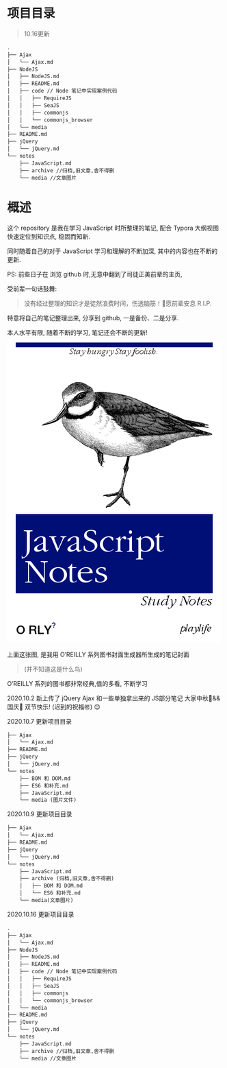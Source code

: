 # 项目目录

> 10.16更新

```txt
.
├── Ajax
│   └── Ajax.md
├── NodeJS
│   ├── NodeJS.md
│   ├── README.md
│   ├── code // Node 笔记中实现案例代码
│   │   ├── RequireJS
│   │   ├── SeaJS  
│   │   ├── commonjs
│   │   └── commonjs_browser
│   └── media
├── README.md
├── jQuery
│   └── jQuery.md
└── notes
    ├── JavaScript.md
    ├── archive //归档,旧文章,舍不得删
    └── media //文章图片
```



# 概述

这个 repository 是我在学习 JavaScript 时所整理的笔记, 配合 Typora 大纲视图快速定位到知识点, 稳固而知新.

同时随着自己的对于  JavaScript 学习和理解的不断加深, 其中的内容也在不断的更新.



PS: 前些日子在 浏览 github 时,无意中翻到了司徒正美前辈的主页,

受前辈一句话鼓舞:

> 没有经过整理的知识才是徒然浪费时间，伤透脑筋！🙏愿前辈安息 R.I.P.

特意将自己的笔记整理出来, 分享到 github, 一是备份、二是分享.

本人水平有限, 随着不断的学习, 笔记还会不断的更新!

![notes_cover](./notes/media/notes_cover.png)

上面这张图, 是我用 O’REILLY 系列图书封面生成器所生成的笔记封面

> (并不知道这是什么鸟)

O’REILLY 系列的图书都非常经典,值的多看, 不断学习

2020.10.2 新上传了 jQuery Ajax 和一些单独拿出来的 JS部分笔记 
大家中秋🎑&&国庆🎉 双节快乐! (迟到的祝福㊗️) 😊



2020.10.7 更新项目目录

```txt
├── Ajax 
│   └── Ajax.md
├── README.md
├── jQuery
│   └── jQuery.md
└── notes
    ├── BOM 和 DOM.md
    ├── ES6 和补充.md
    ├── JavaScript.md
    └── media (图片文件)
```

2020.10.9 更新项目目录

```txt
├── Ajax
│   └── Ajax.md
├── README.md
├── jQuery
│   └── jQuery.md
└── notes
    ├── JavaScript.md
    ├── archive (归档,旧文章,舍不得删)
    │   ├── BOM 和 DOM.md
    │   └── ES6 和补充.md
    └── media(文章图片)    
```

2020.10.16 更新项目目录

```txt
.
├── Ajax
│   └── Ajax.md
├── NodeJS
│   ├── NodeJS.md
│   ├── README.md
│   ├── code // Node 笔记中实现案例代码
│   │   ├── RequireJS
│   │   ├── SeaJS  
│   │   ├── commonjs
│   │   └── commonjs_browser
│   └── media
├── README.md
├── jQuery
│   └── jQuery.md
└── notes
    ├── JavaScript.md
    ├── archive //归档,旧文章,舍不得删
    └── media //文章图片
```

